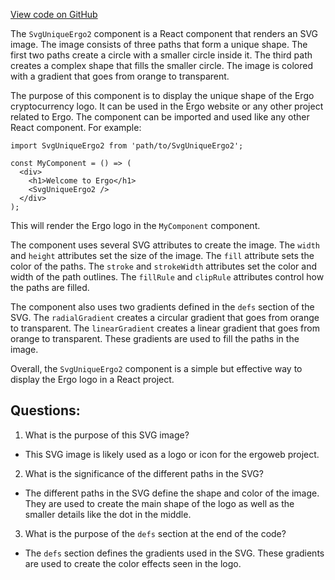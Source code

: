 [View code on GitHub](https://github.com/ergoplatform/ergoweb/components/icons/UniqueErgo2.js)

The `SvgUniqueErgo2` component is a React component that renders an SVG image. The image consists of three paths that form a unique shape. The first two paths create a circle with a smaller circle inside it. The third path creates a complex shape that fills the smaller circle. The image is colored with a gradient that goes from orange to transparent.

The purpose of this component is to display the unique shape of the Ergo cryptocurrency logo. It can be used in the Ergo website or any other project related to Ergo. The component can be imported and used like any other React component. For example:

```
import SvgUniqueErgo2 from 'path/to/SvgUniqueErgo2';

const MyComponent = () => (
  <div>
    <h1>Welcome to Ergo</h1>
    <SvgUniqueErgo2 />
  </div>
);
```

This will render the Ergo logo in the `MyComponent` component.

The component uses several SVG attributes to create the image. The `width` and `height` attributes set the size of the image. The `fill` attribute sets the color of the paths. The `stroke` and `strokeWidth` attributes set the color and width of the path outlines. The `fillRule` and `clipRule` attributes control how the paths are filled.

The component also uses two gradients defined in the `defs` section of the SVG. The `radialGradient` creates a circular gradient that goes from orange to transparent. The `linearGradient` creates a linear gradient that goes from orange to transparent. These gradients are used to fill the paths in the image.

Overall, the `SvgUniqueErgo2` component is a simple but effective way to display the Ergo logo in a React project.
## Questions: 
 1. What is the purpose of this SVG image?
- This SVG image is likely used as a logo or icon for the ergoweb project.

2. What is the significance of the different paths in the SVG?
- The different paths in the SVG define the shape and color of the image. They are used to create the main shape of the logo as well as the smaller details like the dot in the middle.

3. What is the purpose of the `defs` section at the end of the code?
- The `defs` section defines the gradients used in the SVG. These gradients are used to create the color effects seen in the logo.